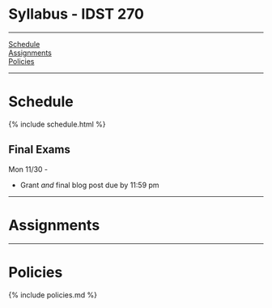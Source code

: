 # Syllabus - IDST 270

_____

[Schedule](#schedule) <br />
[Assignments](#assignments) <br />
[Policies](#policies) <br />

_____


# Schedule

{% include schedule.html %}

## Final Exams

Mon 11/30 - 

* Grant *and* final blog post due by 11:59 pm

_____


# Assignments

_____

# Policies

{% include policies.md %}
